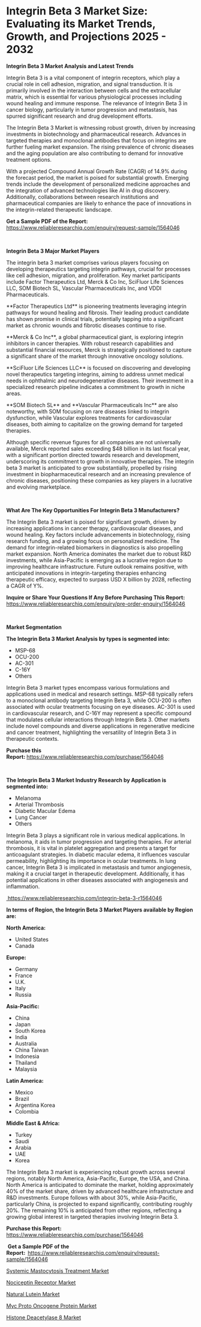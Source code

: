 <p><h1>Integrin Beta 3 Market Size: Evaluating its Market Trends, Growth, and Projections 2025 - 2032</h1></p><p><strong>Integrin Beta 3 Market Analysis and Latest Trends</strong></p>
<p><p>Integrin Beta 3 is a vital component of integrin receptors, which play a crucial role in cell adhesion, migration, and signal transduction. It is primarily involved in the interaction between cells and the extracellular matrix, which is essential for various physiological processes including wound healing and immune response. The relevance of Integrin Beta 3 in cancer biology, particularly in tumor progression and metastasis, has spurred significant research and drug development efforts.</p><p>The Integrin Beta 3 Market is witnessing robust growth, driven by increasing investments in biotechnology and pharmaceutical research. Advances in targeted therapies and monoclonal antibodies that focus on integrins are further fueling market expansion. The rising prevalence of chronic diseases and the aging population are also contributing to demand for innovative treatment options.</p><p>With a projected Compound Annual Growth Rate (CAGR) of 14.9% during the forecast period, the market is poised for substantial growth. Emerging trends include the development of personalized medicine approaches and the integration of advanced technologies like AI in drug discovery. Additionally, collaborations between research institutions and pharmaceutical companies are likely to enhance the pace of innovations in the integrin-related therapeutic landscape.</p></p>
<p><strong>Get a Sample PDF of the Report:&nbsp;</strong> <a href="https://www.reliableresearchiq.com/enquiry/request-sample/1564046?utm_campaign=1137&utm_medium=2&utm_source=Github&utm_content=ia&utm_term=08032025&utm_id=integrin-beta-3">https://www.reliableresearchiq.com/enquiry/request-sample/1564046</a></p>
<p>&nbsp;</p>
<p><strong>Integrin Beta 3 Major Market Players</strong></p>
<p><p>The integrin beta 3 market comprises various players focusing on developing therapeutics targeting integrin pathways, crucial for processes like cell adhesion, migration, and proliferation. Key market participants include Factor Therapeutics Ltd, Merck & Co Inc, SciFluor Life Sciences LLC, SOM Biotech SL, Vascular Pharmaceuticals Inc, and VDDI Pharmaceuticals.</p><p>**Factor Therapeutics Ltd** is pioneering treatments leveraging integrin pathways for wound healing and fibrosis. Their leading product candidate has shown promise in clinical trials, potentially tapping into a significant market as chronic wounds and fibrotic diseases continue to rise. </p><p>**Merck & Co Inc**, a global pharmaceutical giant, is exploring integrin inhibitors in cancer therapies. With robust research capabilities and substantial financial resources, Merck is strategically positioned to capture a significant share of the market through innovative oncology solutions.</p><p>**SciFluor Life Sciences LLC** is focused on discovering and developing novel therapeutics targeting integrins, aiming to address unmet medical needs in ophthalmic and neurodegenerative diseases. Their investment in a specialized research pipeline indicates a commitment to growth in niche areas.</p><p>**SOM Biotech SL** and **Vascular Pharmaceuticals Inc** are also noteworthy, with SOM focusing on rare diseases linked to integrin dysfunction, while Vascular explores treatments for cardiovascular diseases, both aiming to capitalize on the growing demand for targeted therapies. </p><p>Although specific revenue figures for all companies are not universally available, Merck reported sales exceeding $48 billion in its last fiscal year, with a significant portion directed towards research and development, underscoring its commitment to growth in innovative therapies. The integrin beta 3 market is anticipated to grow substantially, propelled by rising investment in biopharmaceutical research and an increasing prevalence of chronic diseases, positioning these companies as key players in a lucrative and evolving marketplace.</p></p>
<p>&nbsp;</p>
<p><strong>What Are The Key Opportunities For Integrin Beta 3 Manufacturers?</strong></p>
<p><p>The Integrin Beta 3 market is poised for significant growth, driven by increasing applications in cancer therapy, cardiovascular diseases, and wound healing. Key factors include advancements in biotechnology, rising research funding, and a growing focus on personalized medicine. The demand for integrin-related biomarkers in diagnostics is also propelling market expansion. North America dominates the market due to robust R&D investments, while Asia-Pacific is emerging as a lucrative region due to improving healthcare infrastructure. Future outlook remains positive, with anticipated innovations in integrin-targeting therapies enhancing therapeutic efficacy, expected to surpass USD X billion by 2028, reflecting a CAGR of Y%.</p></p>
<p><strong>Inquire or Share Your Questions If Any Before Purchasing This Report:</strong> <a href="https://www.reliableresearchiq.com/enquiry/pre-order-enquiry/1564046?utm_campaign=1137&utm_medium=2&utm_source=Github&utm_content=ia&utm_term=08032025&utm_id=integrin-beta-3">https://www.reliableresearchiq.com/enquiry/pre-order-enquiry/1564046</a></p>
<p>&nbsp;</p>
<p><strong>Market Segmentation</strong></p>
<p><strong>The Integrin Beta 3 Market Analysis by types is segmented into:</strong></p>
<p><ul><li>MSP-68</li><li>OCU-200</li><li>AC-301</li><li>C-16Y</li><li>Others</li></ul></p>
<p><p>Integrin Beta 3 market types encompass various formulations and applications used in medical and research settings. MSP-68 typically refers to a monoclonal antibody targeting Integrin Beta 3, while OCU-200 is often associated with ocular treatments focusing on eye diseases. AC-301 is used in cardiovascular research, and C-16Y may represent a specific compound that modulates cellular interactions through Integrin Beta 3. Other markets include novel compounds and diverse applications in regenerative medicine and cancer treatment, highlighting the versatility of Integrin Beta 3 in therapeutic contexts.</p></p>
<p><strong>Purchase this Report:&nbsp;</strong><a href="https://www.reliableresearchiq.com/purchase/1564046?utm_campaign=1137&utm_medium=2&utm_source=Github&utm_content=ia&utm_term=08032025&utm_id=integrin-beta-3">https://www.reliableresearchiq.com/purchase/1564046</a></p>
<p>&nbsp;</p>
<p><strong>The Integrin Beta 3 Market Industry Research by Application is segmented into:</strong></p>
<p><ul><li>Melanoma</li><li>Arterial Thrombosis</li><li>Diabetic Macular Edema</li><li>Lung Cancer</li><li>Others</li></ul></p>
<p><p>Integrin Beta 3 plays a significant role in various medical applications. In melanoma, it aids in tumor progression and targeting therapies. For arterial thrombosis, it is vital in platelet aggregation and presents a target for anticoagulant strategies. In diabetic macular edema, it influences vascular permeability, highlighting its importance in ocular treatments. In lung cancer, Integrin Beta 3 is implicated in metastasis and tumor angiogenesis, making it a crucial target in therapeutic development. Additionally, it has potential applications in other diseases associated with angiogenesis and inflammation.</p></p>
<p><a href="https://www.reliableresearchiq.com/integrin-beta-3-r1564046?utm_campaign=1137&utm_medium=2&utm_source=Github&utm_content=ia&utm_term=08032025&utm_id=integrin-beta-3">&nbsp;https://www.reliableresearchiq.com/integrin-beta-3-r1564046</a></p>
<p><strong>In terms of Region, the Integrin Beta 3 Market Players available by Region are:</strong></p>
<p>
    <p> <strong> North America: </strong>
        <ul>
            <li>United States</li>
            <li>Canada</li>
        </ul>
        </p> 
    <p> <strong> Europe: </strong>
        <ul>
            <li>Germany</li>
            <li>France</li>
            <li>U.K.</li>
            <li>Italy</li>
            <li>Russia</li>
        </ul>
        </p> 
    <p> <strong> Asia-Pacific: </strong>
        <ul>
            <li>China</li>
            <li>Japan</li>
            <li>South Korea</li>
            <li>India</li>
            <li>Australia</li>
            <li>China Taiwan</li>
            <li>Indonesia</li>
            <li>Thailand</li>
            <li>Malaysia</li>
        </ul>
        </p> 
    <p> <strong> Latin America: </strong>
        <ul>
            <li>Mexico</li>
            <li>Brazil</li>
            <li>Argentina Korea</li>
            <li>Colombia</li>
        </ul>
        </p> 
    <p> <strong> Middle East & Africa: </strong>
        <ul>
            <li>Turkey</li>
            <li>Saudi</li>
            <li>Arabia</li>
            <li>UAE</li>
            <li>Korea</li>
        </ul>
    </p>
    </p>
<p><p>The Integrin Beta 3 market is experiencing robust growth across several regions, notably North America, Asia-Pacific, Europe, the USA, and China. North America is anticipated to dominate the market, holding approximately 40% of the market share, driven by advanced healthcare infrastructure and R&D investments. Europe follows with about 30%, while Asia-Pacific, particularly China, is projected to expand significantly, contributing roughly 20%. The remaining 10% is anticipated from other regions, reflecting a growing global interest in targeted therapies involving Integrin Beta 3.</p></p>
<p><strong>Purchase this Report: </strong><a href="https://www.reliableresearchiq.com/purchase/1564046?utm_campaign=1137&utm_medium=2&utm_source=Github&utm_content=ia&utm_term=08032025&utm_id=integrin-beta-3">https://www.reliableresearchiq.com/purchase/1564046</a></p>
<p>&nbsp;<strong>Get a Sample PDF of the Report:&nbsp;&nbsp;</strong><a href="https://www.reliableresearchiq.com/enquiry/request-sample/1564046?utm_campaign=1137&utm_medium=2&utm_source=Github&utm_content=ia&utm_term=08032025&utm_id=integrin-beta-3">https://www.reliableresearchiq.com/enquiry/request-sample/1564046</a></p>
<p><strong></strong></p>
<p><p><a href="https://github.com/rutupueyed/Market-Research-Report-List-1/blob/main/systemic-mastocytosis-treatment-market.md?utm_campaign=1137&utm_medium=2&utm_source=Github&utm_content=ia&utm_term=08032025&utm_id=integrin-beta-3">Systemic Mastocytosis Treatment Market</a></p><p><a href="https://github.com/altafvaraswj/Market-Research-Report-List-1/blob/main/nociceptin-receptor-market.md?utm_campaign=1137&utm_medium=2&utm_source=Github&utm_content=ia&utm_term=08032025&utm_id=integrin-beta-3">Nociceptin Receptor Market</a></p><p><a href="https://github.com/hurstsaqibyl/Market-Research-Report-List-1/blob/main/natural-lutein-market.md?utm_campaign=1137&utm_medium=2&utm_source=Github&utm_content=ia&utm_term=08032025&utm_id=integrin-beta-3">Natural Lutein Market</a></p><p><a href="https://github.com/burnicndole/Market-Research-Report-List-1/blob/main/myc-proto-oncogene-protein-market.md?utm_campaign=1137&utm_medium=2&utm_source=Github&utm_content=ia&utm_term=08032025&utm_id=integrin-beta-3">Myc Proto Oncogene Protein Market</a></p><p><a href="https://github.com/cevzarvargem/Market-Research-Report-List-1/blob/main/histone-deacetylase-8-market.md?utm_campaign=1137&utm_medium=2&utm_source=Github&utm_content=ia&utm_term=08032025&utm_id=integrin-beta-3">Histone Deacetylase 8 Market</a></p></p>